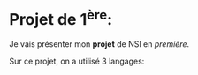 # Projet de 1<SUP>ère</SUP>:
Je vais présenter mon **projet** de NSI en _première_.

Sur ce projet, on a utilisé 3 langages:
